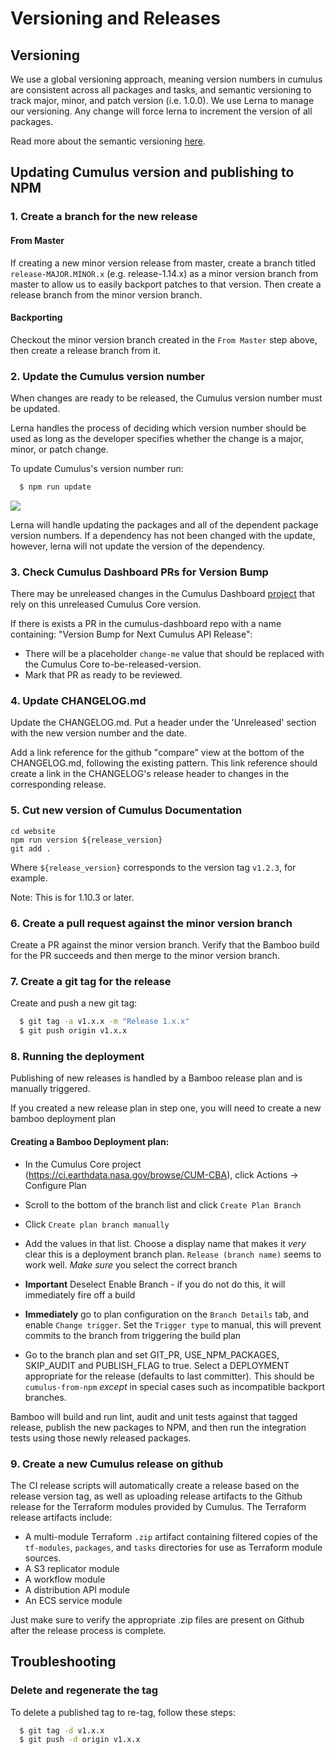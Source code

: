 # Versioning and Releases

## Versioning

We use a global versioning approach, meaning version numbers in cumulus are consistent across all packages and tasks, and semantic versioning to track major, minor, and patch version (i.e. 1.0.0). We use Lerna to manage our versioning. Any change will force lerna to increment the version of all packages.

Read more about the semantic versioning [here](https://docs.npmjs.com/getting-started/semantic-versioning).

## Updating Cumulus version and publishing to NPM

### 1. Create a branch for the new release

#### From Master

If creating a new minor version release from master, create a branch titled `release-MAJOR.MINOR.x` (e.g. release-1.14.x) as a minor version branch from master to allow us to easily backport patches to that version.  Then create a release branch from the minor version branch.

#### Backporting

Checkout the minor version branch created in the `From Master` step above, then create a release branch from it.

### 2. Update the Cumulus version number

When changes are ready to be released, the Cumulus version number must be updated.

Lerna handles the process of deciding which version number should be used as long as the developer specifies whether the change is a major, minor, or patch change.

To update Cumulus's version number run:

```bash
  $ npm run update
```

![](https://static.notion-static.com/13acbe0a-c59d-4c42-90eb-23d4ec65c9db/Screen_Shot_2018-03-15_at_12.21.16_PM.png)

Lerna will handle updating the packages and all of the dependent package version numbers. If a dependency has not been changed with the update, however, lerna will not update the version of the dependency.

### 3. Check Cumulus Dashboard PRs for Version Bump

There may be unreleased changes in the Cumulus Dashboard [project](https://github.com/nasa/cumulus-dashboard) that rely on this unreleased Cumulus Core version.

If there is exists a PR in the cumulus-dashboard repo with a name containing: "Version Bump for Next Cumulus API Release":

* There will be a placeholder `change-me` value that should be replaced with the Cumulus Core to-be-released-version.
* Mark that PR as ready to be reviewed.

### 4. Update CHANGELOG.md

Update the CHANGELOG.md. Put a header under the 'Unreleased' section with the new version number and the date.

Add a link reference for the github "compare" view at the bottom of the CHANGELOG.md, following the existing pattern. This link reference should create a link in the CHANGELOG's release header to changes in the corresponding release.

### 5. Cut new version of Cumulus Documentation

```shell
cd website
npm run version ${release_version}
git add .
```

Where `${release_version}` corresponds to the version tag `v1.2.3`, for example.

Note: This is for 1.10.3 or later.

### 6. Create a pull request against the minor version branch

Create a PR against the minor version branch. Verify that the Bamboo build for the PR succeeds and then merge to the minor version branch.

### 7. Create a git tag for the release
Create and push a new git tag:

```bash
  $ git tag -a v1.x.x -m "Release 1.x.x"
  $ git push origin v1.x.x
```
### 8. Running the deployment

Publishing of new releases is handled by a Bamboo release plan and is manually triggered.

If you created a new release plan in step one, you will need to create a new bamboo deployment plan

#### Creating a Bamboo Deployment plan:

* In the Cumulus Core project (https://ci.earthdata.nasa.gov/browse/CUM-CBA), click Actions -> Configure Plan

* Scroll to the bottom of the branch list and click `Create Plan Branch`

* Click `Create plan branch manually`

* Add the values in that list.   Choose a display name that makes it *very* clear this is a deployment branch plan.    `Release (branch name)` seems to work well.    *Make sure* you select the correct branch

* **Important** Deselect Enable Branch - if you do not do this, it will immediately fire off a build

* **Immediately** go to plan configuration on the `Branch Details` tab, and enable `Change trigger`.  Set the `Trigger type` to manual, this will prevent commits to the branch from triggering the build plan

* Go to the branch plan and set GIT_PR, USE_NPM_PACKAGES, SKIP_AUDIT and PUBLISH_FLAG to true.  Select a DEPLOYMENT appropriate for the release (defaults to last committer). This should be `cumulus-from-npm` *except* in special cases such as incompatible backport branches.

Bamboo will build and run lint, audit and unit tests against that tagged release, publish the new packages to NPM, and then run the integration tests using those newly released packages.

### 9. Create a new Cumulus release on github

The CI release scripts will automatically create a release based on the release version tag, as well as uploading release artifacts to the Github release for the Terraform modules provided by Cumulus. The Terraform release artifacts include:

- A multi-module Terraform `.zip` artifact containing filtered copies of the `tf-modules`, `packages`, and `tasks` directories for use as Terraform module sources. 
- A S3 replicator module
- A workflow module
- A distribution API module
- An ECS service module

Just make sure to verify the appropriate .zip files are present on Github after the release process is complete.

## Troubleshooting

### Delete and regenerate the tag

To delete a published tag to re-tag, follow these steps:

```bash
  $ git tag -d v1.x.x
  $ git push -d origin v1.x.x
```

